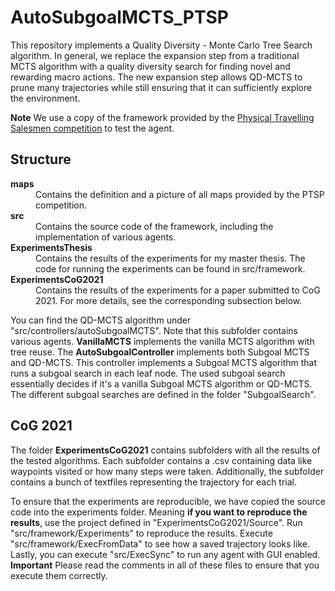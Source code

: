 # AutoSubgoalMCTS_PTSP
This repository implements a Quality Diversity - Monte Carlo Tree Search algorithm. In general, we replace the expansion step from a traditional MCTS algorithm with a quality diversity search for finding novel and rewarding macro actions. The new expansion step allows QD-MCTS to prune many trajectories while still ensuring that it can sufficiently explore the environment.

**Note** We use a copy of the framework provided by the [Physical Travelling Salesmen competition](http://diego-perez.net/papers/PtspCompetition2012.pdf) to test the agent.

## Structure

<dl>
  <dt><strong>maps</strong></dt>
  <dd>Contains the definition and a picture of all maps provided by the PTSP competition.</dd>
  <dt><strong>src</strong></dt>
  <dd>Contains the source code of the framework, including the implementation of various agents.</dd>
  <dt><strong>ExperimentsThesis</strong></dt>
  <dd>Contains the results of the experiments for my master thesis. The code for running the experiments can be found in src/framework.</dd>
  <dt><strong>ExperimentsCoG2021</strong></dt>
  <dd>Contains the results of the experiments for a paper submitted to CoG 2021. For more details, see the corresponding subsection below.</dd>
</dl>

You can find the QD-MCTS algorithm under "src/controllers/autoSubgoalMCTS". Note that this subfolder contains various agents. **VanillaMCTS** implements the vanilla MCTS algorithm with tree reuse. The **AutoSubgoalController** implements both Subgoal MCTS and QD-MCTS. This controller implements a Subgoal MCTS algorithm that runs a subgoal search in each leaf node. The used subgoal search essentially decides if it's a vanilla Subgoal MCTS algorithm or QD-MCTS. The different subgoal searches are defined in the folder "SubgoalSearch".

## CoG 2021
The folder **ExperimentsCoG2021**  contains subfolders with all the results of the tested algorithms. Each subfolder contains a .csv containing data like waypoints visited or how many steps were taken. Additionally, the subfolder contains a bunch of textfiles representing the trajectory for each trial.

To ensure that the experiments are reproducible, we have copied the source code into the experiments folder. Meaning **if you want to reproduce the results**, use the project defined in "ExperimentsCoG2021/Source". Run "src/framework/Experiments" to reproduce the results. Execute "src/framework/ExecFromData" to see how a saved trajectory looks like. Lastly, you can execute "src/ExecSync" to run any agent with GUI enabled. **Important** Please read the comments in all of these files to ensure that you execute them correctly.